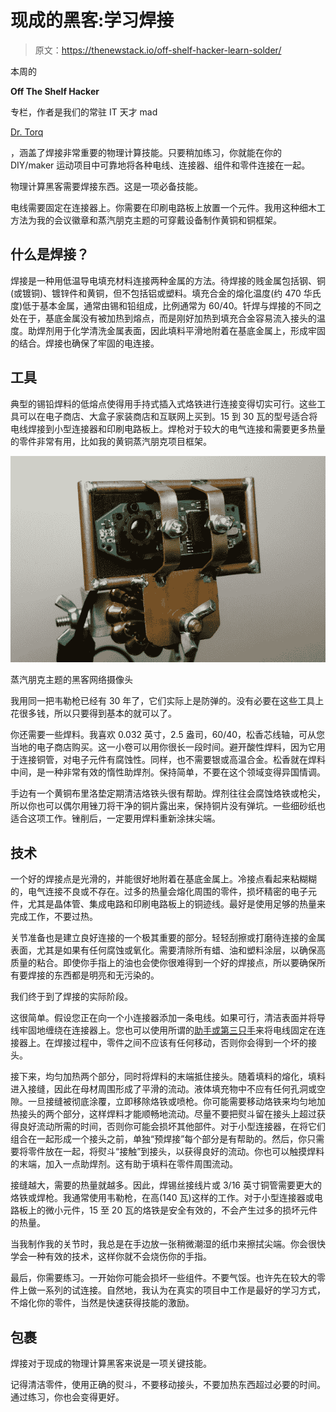 # 现成的黑客:学习焊接

> 原文：<https://thenewstack.io/off-shelf-hacker-learn-solder/>

本周的

**Off The Shelf Hacker**

专栏，作者是我们的常驻 IT 天才 mad

[Dr. Torq](http://drtorq.com/)

，涵盖了焊接非常重要的物理计算技能。只要稍加练习，你就能在你的 DIY/maker 运动项目中可靠地将各种电线、连接器、组件和零件连接在一起。

物理计算黑客需要焊接东西。这是一项必备技能。

电线需要固定在连接器上。你需要在印刷电路板上放置一个元件。我用这种细木工方法为我的会议徽章和蒸汽朋克主题的可穿戴设备制作黄铜和铜框架。

## 什么是焊接？

焊接是一种用低温导电填充材料连接两种金属的方法。待焊接的贱金属包括钢、铜(或镀铜)、镀锌件和黄铜，但不包括铝或塑料。填充合金的熔化温度(约 470 华氏度)低于基本金属，通常由锡和铅组成，比例通常为 60/40。钎焊与焊接的不同之处在于，基底金属没有被加热到熔点，而是刚好加热到填充合金容易流入接头的温度。助焊剂用于化学清洗金属表面，因此填料平滑地附着在基底金属上，形成牢固的结合。焊接也确保了牢固的电连接。

## 工具

典型的锡铅焊料的低熔点使得用手持式插入式烙铁进行连接变得切实可行。这些工具可以在电子商店、大盒子家装商店和互联网上买到。15 到 30 瓦的型号适合将电线焊接到小型连接器和印刷电路板上。焊枪对于较大的电气连接和需要更多热量的零件非常有用，比如我的黄铜蒸汽朋克项目框架。

[![Steampunk-themed hacked web cam](img/2ef44db3ccb13568f2b8ab4969b4d0c6.png)](https://thenewstack.io/wp-content/uploads/2015/11/hacked-cam2.png)

蒸汽朋克主题的黑客网络摄像头

我用同一把韦勒枪已经有 30 年了，它们实际上是防弹的。没有必要在这些工具上花很多钱，所以只要得到基本的就可以了。

你还需要一些焊料。我喜欢 0.032 英寸，2.5 盎司，60/40，松香芯线轴，可从您当地的电子商店购买。这一小卷可以用你很长一段时间。避开酸性焊料，因为它用于连接铜管，对电子元件有腐蚀性。同样，也不需要银或高温合金。松香就在焊料中间，是一种非常有效的惰性助焊剂。保持简单，不要在这个领域变得异国情调。

手边有一个黄铜布里洛垫定期清洁烙铁头很有帮助。焊剂往往会腐蚀烙铁或枪尖，所以你也可以偶尔用锉刀将干净的铜片露出来，保持铜片没有弹坑。一些细砂纸也适合这项工作。锉削后，一定要用焊料重新涂抹尖端。

## 技术

一个好的焊接点是光滑的，并能很好地附着在基底金属上。冷接点看起来粘糊糊的，电气连接不良或不存在。过多的热量会熔化周围的零件，损坏精密的电子元件，尤其是晶体管、集成电路和印刷电路板上的铜迹线。最好是使用足够的热量来完成工作，不要过热。

关节准备也是建立良好连接的一个极其重要的部分。轻轻刮擦或打磨待连接的金属表面，尤其是如果有任何腐蚀或氧化。需要清除所有蜡、油和塑料涂层，以确保高质量的粘合。即使你手指上的油也会使你很难得到一个好的焊接点，所以要确保所有要焊接的东西都是明亮和无污染的。

我们终于到了焊接的实际阶段。

这很简单。假设您正在向一个小连接器添加一条电线。如果可行，清洁表面并将导线牢固地缠绕在连接器上。您也可以使用所谓的[助手或第三只手](https://en.wikipedia.org/wiki/Helping_hand_(tool))来将电线固定在连接器上。在焊接过程中，零件之间不应该有任何移动，否则你会得到一个坏的接头。

接下来，均匀加热两个部分，同时将焊料的末端抵住接头。随着填料的熔化，填料进入接缝，因此在母材周围形成了平滑的流动。液体填充物中不应有任何孔洞或空隙。一旦接缝被彻底涂覆，立即移除烙铁或喷枪。你可能需要移动烙铁来均匀地加热接头的两个部分，这样焊料才能顺畅地流动。尽量不要把熨斗留在接头上超过获得良好流动所需的时间，否则你可能会损坏其他部件。对于小型连接器，在将它们组合在一起形成一个接头之前，单独“预焊接”每个部分是有帮助的。然后，你只需要将零件放在一起，将熨斗“接触”到接头，以获得良好的流动。你也可以触摸焊料的末端，加入一点助焊剂。这有助于填料在零件周围流动。

接缝越大，需要的热量就越多。因此，焊锡丝接线片或 3/16 英寸铜管需要更大的烙铁或焊枪。我通常使用韦勒枪，在高(140 瓦)这样的工作。对于小型连接器或电路板上的微小元件，15 至 20 瓦的烙铁是安全有效的，不会产生过多的损坏元件的热量。

当我制作我的关节时，我总是在手边放一张稍微潮湿的纸巾来擦拭尖端。你会很快学会一种有效的技术，这样你就不会烧伤你的手指。

最后，你需要练习。一开始你可能会损坏一些组件。不要气馁。也许先在较大的零件上做一系列的试连接。自然地，我认为在真实的项目中工作是最好的学习方式，不熔化你的零件，当然是快速获得技能的激励。

## 包裹

焊接对于现成的物理计算黑客来说是一项关键技能。

记得清洁零件，使用正确的熨斗，不要移动接头，不要加热东西超过必要的时间。通过练习，你也会变得更好。

<svg xmlns:xlink="http://www.w3.org/1999/xlink" viewBox="0 0 68 31" version="1.1"><title>Group</title> <desc>Created with Sketch.</desc></svg>